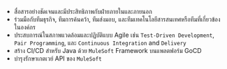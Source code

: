 - สื่อสารอย่างชัดเจนและมีประสิทธิภาพกับฝ่ายภายในและภายนอก
- ร่วมมือกับทีมธุรกิจ, ทีมการค้นคว้า, ทีมส่งมอบ, และทีมเทคโนโลยีสารสนเทศหรือทีมที่เกี่ยวข้องในองค์กร
- ประสบการณ์ในสภาพแวดล้อมและปฏิบัติแบบ Agile เช่น `Test-Driven Development`, `Pair Programming`, และ `Continuous Integration` and `Delivery`
- สร้าง CI/CD สำหรับ Java ด้วย `MuleSoft` Framework บนแพลตฟอร์ม GoCD
- บำรุงรักษาเกตเวย์ API ของ `MuleSoft`
